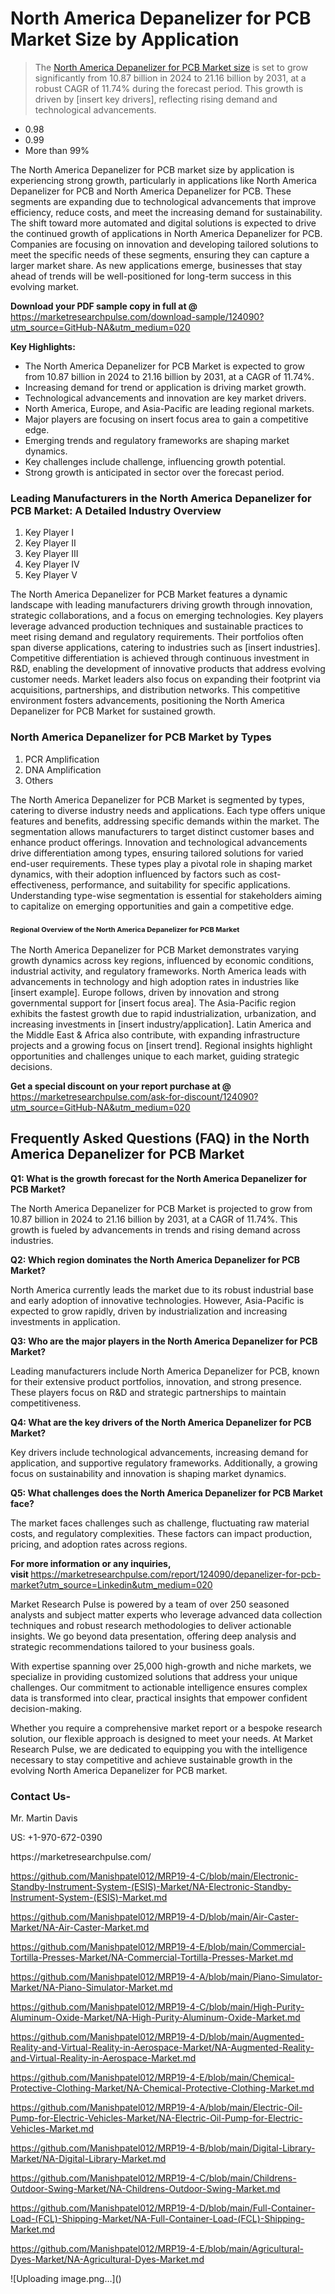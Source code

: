 <h1>North America Depanelizer for PCB Market&nbsp;Size by Application</h1><blockquote><p>The <a href="https://marketresearchpulse.com/download-sample/124090?utm_source=GitHub-NA&amp;utm_medium=020">North America Depanelizer for PCB Market size</a> is set to grow significantly from 10.87 billion in 2024 to 21.16 billion by 2031, at a robust CAGR of 11.74% during the forecast period. This growth is driven by [insert key drivers], reflecting rising demand and technological advancements.</p></blockquote><ul><li>0.98<li> 0.99<li> More than 99%</li></ul><p>The North America Depanelizer for PCB market size by application is experiencing strong growth, particularly in applications like North America Depanelizer for PCB and North America Depanelizer for PCB. These segments are expanding due to technological advancements that improve efficiency, reduce costs, and meet the increasing demand for sustainability. The shift toward more automated and digital solutions is expected to drive the continued growth of applications in North America Depanelizer for PCB. Companies are focusing on innovation and developing tailored solutions to meet the specific needs of these segments, ensuring they can capture a larger market share. As new applications emerge, businesses that stay ahead of trends will be well-positioned for long-term success in this evolving market.</p><p><strong>Download your PDF sample copy in full at @ </strong><a href="https://marketresearchpulse.com/download-sample/124090?utm_source=GitHub-NA&amp;utm_medium=020">https://marketresearchpulse.com/download-sample/124090?utm_source=GitHub-NA&amp;utm_medium=020</a></p><p><strong>Key Highlights: </strong></p><ul><li>The North America Depanelizer for PCB Market is expected to grow from 10.87 billion in 2024 to 21.16 billion by 2031, at a CAGR of 11.74%.</li><li>Increasing demand for trend or application is driving market growth.</li><li>Technological advancements and innovation are key market drivers.</li><li>North America, Europe, and Asia-Pacific are leading regional markets.</li><li>Major players are focusing on insert focus area to gain a competitive edge.</li><li>Emerging trends and regulatory frameworks are shaping market dynamics.</li><li>Key challenges include challenge, influencing growth potential.</li><li>Strong growth is anticipated in sector over the forecast period.</li></ul><h3>Leading Manufacturers in the North America Depanelizer for PCB Market: A Detailed Industry Overview</h3><ol><li>Key Player I</li><li>Key Player II</li><li>Key Player III</li><li>Key Player IV</li><li>Key Player V</li></ol><div class="flex max-w-full flex-col flex-grow"><div class="min-h-8 text-message flex w-full flex-col items-end gap-2 whitespace-normal break-words [.text-message+&amp;]:mt-5" dir="auto" data-message-author-role="assistant" data-message-id="fd8432e4-4910-450d-b182-61b7bfb0a01f" data-message-model-slug="gpt-4o"><div class="flex w-full flex-col gap-1 empty:hidden first:pt-[3px]"><div class="markdown prose w-full break-words dark:prose-invert light"><p>The North America Depanelizer for PCB Market features a dynamic landscape with leading manufacturers driving growth through innovation, strategic collaborations, and a focus on emerging technologies. Key players leverage advanced production techniques and sustainable practices to meet rising demand and regulatory requirements. Their portfolios often span diverse applications, catering to industries such as [insert industries]. Competitive differentiation is achieved through continuous investment in R&amp;D, enabling the development of innovative products that address evolving customer needs. Market leaders also focus on expanding their footprint via acquisitions, partnerships, and distribution networks. This competitive environment fosters advancements, positioning the North America Depanelizer for PCB Market for sustained growth.</p></div></div></div></div><h3>North America Depanelizer for PCB Market by Types</h3><ol><li>PCR Amplification<li> DNA Amplification<li> Others</li></ol><div class="flex max-w-full flex-col flex-grow"><div class="min-h-8 text-message flex w-full flex-col items-end gap-2 whitespace-normal break-words [.text-message+&amp;]:mt-5" dir="auto" data-message-author-role="assistant" data-message-id="084470be-0bb7-4664-bddf-5156b4f41249" data-message-model-slug="gpt-4o-mini"><div class="flex w-full flex-col gap-1 empty:hidden first:pt-[3px]"><div class="markdown prose w-full break-words dark:prose-invert light"><p>The North America Depanelizer for PCB Market is segmented by types, catering to diverse industry needs and applications. Each type offers unique features and benefits, addressing specific demands within the market. The segmentation allows manufacturers to target distinct customer bases and enhance product offerings. Innovation and technological advancements drive differentiation among types, ensuring tailored solutions for varied end-user requirements. These types play a pivotal role in shaping market dynamics, with their adoption influenced by factors such as cost-effectiveness, performance, and suitability for specific applications. Understanding type-wise segmentation is essential for stakeholders aiming to capitalize on emerging opportunities and gain a competitive edge.</p></div></div></div></div><h3><span style="font-size: 11px;">Regional Overview of the North America Depanelizer for PCB Market</span></h3><div class="flex max-w-full flex-col flex-grow"><div class="min-h-8 text-message flex w-full flex-col items-end gap-2 whitespace-normal break-words [.text-message+&amp;]:mt-5" dir="auto" data-message-author-role="assistant" data-message-id="e9038762-ce64-4e30-91c9-9bd413514231" data-message-model-slug="gpt-4o-mini"><div class="flex w-full flex-col gap-1 empty:hidden first:pt-[3px]"><div class="markdown prose w-full break-words dark:prose-invert light"><p>The North America Depanelizer for PCB Market demonstrates varying growth dynamics across key regions, influenced by economic conditions, industrial activity, and regulatory frameworks. North America leads with advancements in technology and high adoption rates in industries like [insert example]. Europe follows, driven by innovation and strong governmental support for [insert focus area]. The Asia-Pacific region exhibits the fastest growth due to rapid industrialization, urbanization, and increasing investments in [insert industry/application]. Latin America and the Middle East &amp; Africa also contribute, with expanding infrastructure projects and a growing focus on [insert trend]. Regional insights highlight opportunities and challenges unique to each market, guiding strategic decisions.</p></div></div></div></div><p><strong>Get a special discount on your report purchase at @ </strong><a href="https://marketresearchpulse.com/ask-for-discount/124090?utm_source=GitHub-NA&amp;utm_medium=020">https://marketresearchpulse.com/ask-for-discount/124090?utm_source=GitHub-NA&amp;utm_medium=020</a></p><h2>Frequently Asked Questions (FAQ) in the North America Depanelizer for PCB Market</h2><p><strong>Q1: What is the growth forecast for the North America Depanelizer for PCB Market?</strong></p><p>The North America Depanelizer for PCB Market is projected to grow from 10.87 billion in 2024 to 21.16 billion by 2031, at a CAGR of 11.74%. This growth is fueled by advancements in trends and rising demand across industries.</p><p><strong>Q2: Which region dominates the North America Depanelizer for PCB Market?</strong></p><p>North America currently leads the market due to its robust industrial base and early adoption of innovative technologies. However, Asia-Pacific is expected to grow rapidly, driven by industrialization and increasing investments in application.</p><p><strong>Q3: Who are the major players in the North America Depanelizer for PCB Market?</strong></p><p>Leading manufacturers include North America Depanelizer for PCB, known for their extensive product portfolios, innovation, and strong presence. These players focus on R&amp;D and strategic partnerships to maintain competitiveness.</p><p><strong>Q4: What are the key drivers of the North America Depanelizer for PCB Market?</strong></p><p>Key drivers include technological advancements, increasing demand for application, and supportive regulatory frameworks. Additionally, a growing focus on sustainability and innovation is shaping market dynamics.</p><p><strong>Q5: What challenges does the North America Depanelizer for PCB Market face?</strong></p><p>The market faces challenges such as challenge, fluctuating raw material costs, and regulatory complexities. These factors can impact production, pricing, and adoption rates across regions.</p><p><strong>For more information or any inquiries, visit&nbsp;</strong><a href="https://marketresearchpulse.com/report/124090/depanelizer-for-pcb-market?utm_source=Linkedin&utm_medium=020">https://marketresearchpulse.com/report/124090/depanelizer-for-pcb-market?utm_source=Linkedin&utm_medium=020</a></p><p>Market Research Pulse is powered by a team of over 250 seasoned analysts and subject matter experts who leverage advanced data collection techniques and robust research methodologies to deliver actionable insights. We go beyond data presentation, offering deep analysis and strategic recommendations tailored to your business goals.</p><p>With expertise spanning over 25,000 high-growth and niche markets, we specialize in providing customized solutions that address your unique challenges. Our commitment to actionable intelligence ensures complex data is transformed into clear, practical insights that empower confident decision-making.</p><p>Whether you require a comprehensive market report or a bespoke research solution, our flexible approach is designed to meet your needs. At Market Research Pulse, we are dedicated to equipping you with the intelligence necessary to stay competitive and achieve sustainable growth in the evolving North America Depanelizer for PCB market.</p><h3><strong>Contact Us-</strong></h3><p>Mr. Martin Davis</p><p>US: +1-970-672-0390</p><p>https://marketresearchpulse.com/</p><p><a href="https://github.com/Manishpatel012/MRP19-4-C/blob/main/Electronic-Standby-Instrument-System-(ESIS)-Market/NA-Electronic-Standby-Instrument-System-(ESIS)-Market.md">https://github.com/Manishpatel012/MRP19-4-C/blob/main/Electronic-Standby-Instrument-System-(ESIS)-Market/NA-Electronic-Standby-Instrument-System-(ESIS)-Market.md</a></p><p><a href="https://github.com/Manishpatel012/MRP19-4-D/blob/main/Air-Caster-Market/NA-Air-Caster-Market.md">https://github.com/Manishpatel012/MRP19-4-D/blob/main/Air-Caster-Market/NA-Air-Caster-Market.md</a></p><p><a href="https://github.com/Manishpatel012/MRP19-4-E/blob/main/Commercial-Tortilla-Presses-Market/NA-Commercial-Tortilla-Presses-Market.md">https://github.com/Manishpatel012/MRP19-4-E/blob/main/Commercial-Tortilla-Presses-Market/NA-Commercial-Tortilla-Presses-Market.md</a></p><p><a href="https://github.com/Manishpatel012/MRP19-4-A/blob/main/Piano-Simulator-Market/NA-Piano-Simulator-Market.md">https://github.com/Manishpatel012/MRP19-4-A/blob/main/Piano-Simulator-Market/NA-Piano-Simulator-Market.md</a></p><p><a href="https://github.com/Manishpatel012/MRP19-4-C/blob/main/High-Purity-Aluminum-Oxide-Market/NA-High-Purity-Aluminum-Oxide-Market.md">https://github.com/Manishpatel012/MRP19-4-C/blob/main/High-Purity-Aluminum-Oxide-Market/NA-High-Purity-Aluminum-Oxide-Market.md</a></p><p><a href="https://github.com/Manishpatel012/MRP19-4-D/blob/main/Augmented-Reality-and-Virtual-Reality-in-Aerospace-Market/NA-Augmented-Reality-and-Virtual-Reality-in-Aerospace-Market.md">https://github.com/Manishpatel012/MRP19-4-D/blob/main/Augmented-Reality-and-Virtual-Reality-in-Aerospace-Market/NA-Augmented-Reality-and-Virtual-Reality-in-Aerospace-Market.md</a></p><p><a href="https://github.com/Manishpatel012/MRP19-4-E/blob/main/Chemical-Protective-Clothing-Market/NA-Chemical-Protective-Clothing-Market.md">https://github.com/Manishpatel012/MRP19-4-E/blob/main/Chemical-Protective-Clothing-Market/NA-Chemical-Protective-Clothing-Market.md</a></p><p><a href="https://github.com/Manishpatel012/MRP19-4-A/blob/main/Electric-Oil-Pump-for-Electric-Vehicles-Market/NA-Electric-Oil-Pump-for-Electric-Vehicles-Market.md">https://github.com/Manishpatel012/MRP19-4-A/blob/main/Electric-Oil-Pump-for-Electric-Vehicles-Market/NA-Electric-Oil-Pump-for-Electric-Vehicles-Market.md</a></p><p><a href="https://github.com/Manishpatel012/MRP19-4-B/blob/main/Digital-Library-Market/NA-Digital-Library-Market.md">https://github.com/Manishpatel012/MRP19-4-B/blob/main/Digital-Library-Market/NA-Digital-Library-Market.md</a></p><p><a href="https://github.com/Manishpatel012/MRP19-4-C/blob/main/Childrens-Outdoor-Swing-Market/NA-Childrens-Outdoor-Swing-Market.md">https://github.com/Manishpatel012/MRP19-4-C/blob/main/Childrens-Outdoor-Swing-Market/NA-Childrens-Outdoor-Swing-Market.md</a></p><p><a href="https://github.com/Manishpatel012/MRP19-4-D/blob/main/Full-Container-Load-(FCL)-Shipping-Market/NA-Full-Container-Load-(FCL)-Shipping-Market.md">https://github.com/Manishpatel012/MRP19-4-D/blob/main/Full-Container-Load-(FCL)-Shipping-Market/NA-Full-Container-Load-(FCL)-Shipping-Market.md</a></p><p><a href="https://github.com/Manishpatel012/MRP19-4-E/blob/main/Agricultural-Dyes-Market/NA-Agricultural-Dyes-Market.md">https://github.com/Manishpatel012/MRP19-4-E/blob/main/Agricultural-Dyes-Market/NA-Agricultural-Dyes-Market.md</a></p>
![Uploading image.png…]()
